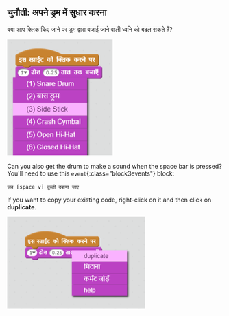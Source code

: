 ## चुनौती: अपने ड्रम में सुधार करना

क्या आप क्लिक किए जाने पर ड्रम द्वारा बजाई जाने वाली ध्वनि को बदल सकते हैं?

![स्क्रीनशॉट](images/band-drum-sound.png)

Can you also get the drum to make a sound when the space bar is pressed? You'll need to use this `event`{:class="block3events"} block:

```blocks3
जब [space v] कुंजी दबाया जाए
```

If you want to copy your existing code, right-click on it and then click on **duplicate**.

![स्क्रीनशॉट](images/band-duplicate-code.png)